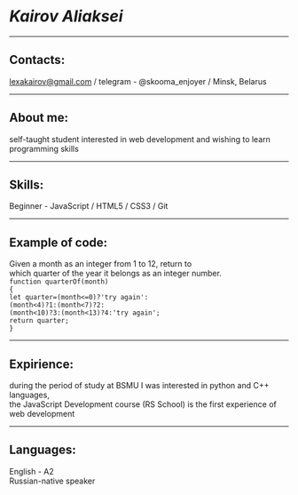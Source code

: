 # ***Kairov Aliaksei*** #
***
## Contacts: #  
  lexakairov@gmail.com / telegram - @skooma_enjoyer / Minsk, Belarus
***
## About me: #  
  self-taught student interested in web development and wishing to learn programming skills
***
## Skills: #  
  Beginner - JavaScript / HTML5 / CSS3 / Git
***
## Example of code: #  
Given a month as an integer from 1 to 12, return to  
which quarter of the year it belongs as an integer number.  
`function quarterOf(month)`  
`{`  
  `let quarter=(month<=0)?'try again':`    
    `(month<4)?1:(month<7)?2:`  
    `(month<10)?3:(month<13)?4:'try again';`  
    `return quarter;`  
`}`
***
## Expirience: #  
  during the period of study at BSMU I was interested in python and C++ languages,   
  the JavaScript Development course (RS School) is the first experience of web development
***
## Languages: #  
  English - A2   
  Russian-native speaker
